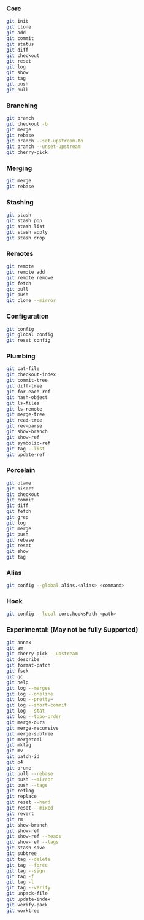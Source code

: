 
### Core

   ```sh
git init
git clone
git add
git commit
git status
git diff
git checkout
git reset
git log
git show
git tag
git push
git pull
   ```


### Branching

   ```sh
git branch
git checkout -b
git merge
git rebase
git branch --set-upstream-to
git branch --unset-upstream
git cherry-pick
   ```

### Merging

   ```sh
git merge
git rebase
   ```

### Stashing

   ```sh
git stash
git stash pop
git stash list
git stash apply
git stash drop
   ```

###  Remotes

   ```sh
git remote
git remote add
git remote remove
git fetch
git pull
git push
git clone --mirror
   ```

### Configuration

   ```sh
git config
git global config
git reset config
   ```

### Plumbing

   ```sh
git cat-file
git checkout-index
git commit-tree
git diff-tree
git for-each-ref
git hash-object
git ls-files
git ls-remote
git merge-tree
git read-tree
git rev-parse
git show-branch
git show-ref
git symbolic-ref
git tag --list
git update-ref
   ```

### Porcelain

   ```sh
git blame
git bisect
git checkout
git commit
git diff
git fetch
git grep
git log
git merge
git push
git rebase
git reset
git show
git tag
   ```

### Alias

   ```sh
git config --global alias.<alias> <command>
   ```

### Hook

   ```sh
git config --local core.hooksPath <path>
   ```

### Experimental: (May not be fully Supported)

   ```sh
git annex
git am
git cherry-pick --upstream
git describe
git format-patch
git fsck
git gc
git help
git log --merges
git log --oneline
git log --pretty=
git log --short-commit
git log --stat
git log --topo-order
git merge-ours
git merge-recursive
git merge-subtree
git mergetool
git mktag
git mv
git patch-id
git p4
git prune
git pull --rebase
git push --mirror
git push --tags
git reflog
git replace
git reset --hard
git reset --mixed
git revert
git rm
git show-branch
git show-ref
git show-ref --heads
git show-ref --tags
git stash save
git subtree
git tag --delete
git tag --force
git tag --sign
git tag -f
git tag -l
git tag --verify
git unpack-file
git update-index
git verify-pack
git worktree
   ```
